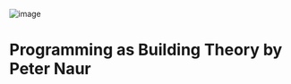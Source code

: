 ![image](https://user-images.githubusercontent.com/17634377/209578734-f106ff6b-a342-4c70-9733-9ea4a7cf3c2b.png)

# Programming as Building Theory by Peter Naur

